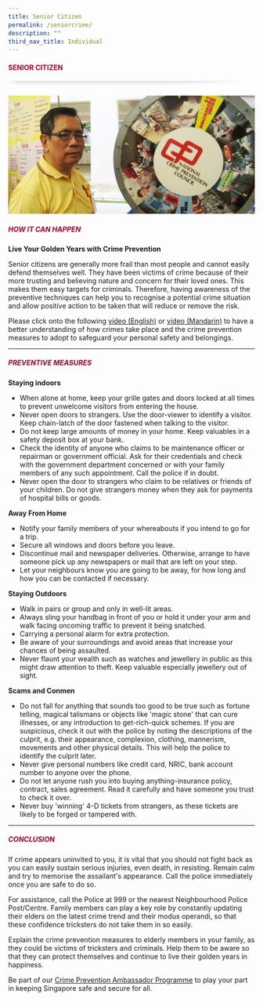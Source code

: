 ```yaml
---
title: Senior Citizen
permalink: /seniorcrime/
description: ""
third_nav_title: Individual
---
```

#### <font style="color:#a20427;">SENIOR CITIZEN</font>

![](/images/About/header-border.png)

![](/images/Crime/senior_citizen.jpg)

##### <font style="color:#a20427;">HOW IT CAN HAPPEN</font>

**Live Your Golden Years with Crime Prevention**

Senior citizens are generally more frail than most people and cannot easily defend themselves well. They have been victims of crime because of their more trusting and believing nature and concern for their loved ones. This makes them easy targets for criminals. Therefore, having awareness of the preventive techniques can help you to recognise a potential crime situation and allow positive action to be taken that will reduce or remove the risk.

Please click onto the following&nbsp;[video (English)](https://www.ncpc.org.sg/seniorcrime.html#seniorE)&nbsp;or&nbsp;[video (Mandarin)](https://www.ncpc.org.sg/seniorcrime.html#seniorM)&nbsp;to have a better understanding of how crimes take place and the crime prevention measures to adopt to safeguard your personal safety and belongings.

<hr>

##### <font style="color:#a20427;">PREVENTIVE MEASURES</font>

**Staying indoors**

*   When alone at home, keep your grille gates and doors locked at all times to prevent unwelcome visitors from entering the house.
*   Never open doors to strangers. Use the door-viewer to identify a visitor. Keep chain-latch of the door fastened when talking to the visitor.
*   Do not keep large amounts of money in your home. Keep valuables in a safety deposit box at your bank.
*   Check the identity of anyone who claims to be maintenance officer or repairman or government official. Ask for their credentials and check with the government department concerned or with your family members of any such appointment. Call the police if in doubt.
*   Never open the door to strangers who claim to be relatives or friends of your children. Do not give strangers money when they ask for payments of hospital bills or goods.

**Away From Home**

*   Notify your family members of your whereabouts if you intend to go for a trip.
*   Secure all windows and doors before you leave.
*   Discontinue mail and newspaper deliveries. Otherwise, arrange to have someone pick up any newspapers or mail that are left on your step.
*   Let your neighbours know you are going to be away, for how long and how you can be contacted if necessary.

**Staying Outdoors**

*   Walk in pairs or group and only in well-lit areas.
*   Always sling your handbag in front of you or hold it under your arm and walk facing oncoming traffic to prevent it being snatched.
*   Carrying a personal alarm for extra protection.
*   Be aware of your surroundings and avoid areas that increase your chances of being assaulted.
*   Never flaunt your wealth such as watches and jewellery in public as this might draw attention to theft. Keep valuable especially jewellery out of sight.

**Scams and Conmen**

*   Do not fall for anything that sounds too good to be true such as fortune telling, magical talismans or objects like 'magic stone' that can cure illnesses, or any introduction to get-rich-quick schemes. If you are suspicious, check it out with the police by noting the descriptions of the culprit, e.g. their appearance, complexion, clothing, mannerism, movements and other physical details. This will help the police to identify the culprit later.
*   Never give personal numbers like credit card, NRIC, bank account number to anyone over the phone.
*   Do not let anyone rush you into buying anything-insurance policy, contract, sales agreement. Read it carefully and have someone you trust to check it over.
*   Never buy 'winning' 4-D tickets from strangers, as these tickets are likely to be forged or tampered with.

<hr>

##### <font style="color:#a20427;">CONCLUSION</font>

If crime appears uninvited to you, it is vital that you should not fight back as you can easily sustain serious injuries, even death, in resisting. Remain calm and try to memorise the assailant's appearance. Call the police immediately once you are safe to do so.

For assistance, call the Police at 999 or the nearest Neighbourhood Police Post/Centre. Family members can play a key role by constantly updating their elders on the latest crime trend and their modus operandi, so that these confidence tricksters do not take them in so easily.

Explain the crime prevention measures to elderly members in your family, as they could be victims of tricksters and criminals. Help them to be aware so that they can protect themselves and continue to live their golden years in happiness.

Be part of our&nbsp;[Crime Prevention Ambassador Programme](https://www.ncpc.org.sg/cpas.html)&nbsp;to play your part in keeping Singapore safe and secure for all.